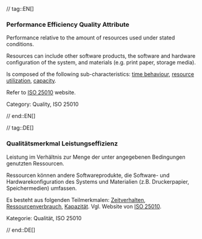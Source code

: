 // tag::EN[]
### Performance Efficiency Quality Attribute
Performance relative to the amount of resources used under stated conditions.

Resources can include other software products, the software and hardware configuration of the system, and materials (e.g. print paper, storage media).

Is composed of the following sub-characteristics: [time behaviour](#term-time-behaviour-quality-attribute), [resource utilization](#term-resource-utilization-quality-attribute), [capacity](#term-capacity-quality-attribute).

Refer to [ISO 25010](http://iso25000.com/index.php/en/iso-25000-standards/iso-25010) website.

Category: Quality, ISO 25010

// end::EN[]

// tag::DE[]
### Qualitätsmerkmal Leistungseffizienz

Leistung im Verhältnis zur Menge der unter angegebenen Bedingungen
genutzten Ressourcen.

Ressourcen können andere Softwareprodukte, die Software- und
Hardwarekonfiguration des Systems und Materialien (z.B. Druckerpapier,
Speichermedien) umfassen.

Es besteht aus folgenden Teilmerkmalen:
[Zeitverhalten](#term-time-behaviour-quality-attribute), [Ressourcenverbrauch](#term-resource-utilization-quality-attribute),
[Kapazität](#term-capacity-quality-attribute). Vgl. Website von [ISO
25010](http://iso25000.com/index.php/en/iso-25000-standards/iso-25010).

Kategorie: Qualität, ISO 25010



// end::DE[]

